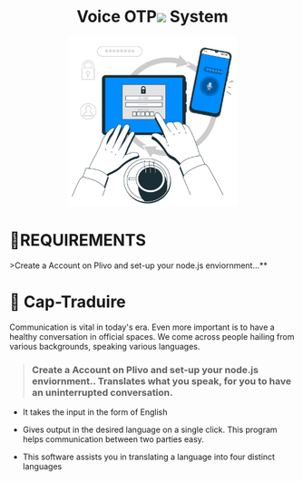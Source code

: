 <h1 align="center">Voice OTP<img src="https://media2.giphy.com/media/L3u0T2DZ3D55srukju/200w.webp?cid=ecf05e4751k017q7jl5zculuvev8lurnwzs32lfcjdxcns1h&rid=200w.webp&ct=s"width="55px"> System</h1>
<p align="center">
  <img src="https://raw.githubusercontent.com/divyanshojha99/PICBOX/5b147ac536961d7af6e940134298123fc24da964/two-factor-authentication-img.svg" height="300" breadth="400"/>
</p>

<h1>🚀REQUIREMENTS</h1>
>Create a Account on Plivo and set-up your node.js enviornment...**   
 <h1>🍁 Cap-Traduire</h1>

Communication is vital in today's era. Even more important is to have a healthy conversation in official spaces. We come across people hailing from various backgrounds, speaking various languages.

> ### **Create a Account on Plivo and set-up your node.js enviornment..** Translates what you speak, for you to have an uninterrupted conversation.  

   - It takes the input in the form of English 
   - Gives output in the desired language on a single click. This program helps communication between two parties easy.
  
   - This software assists you in translating a language into four distinct languages
